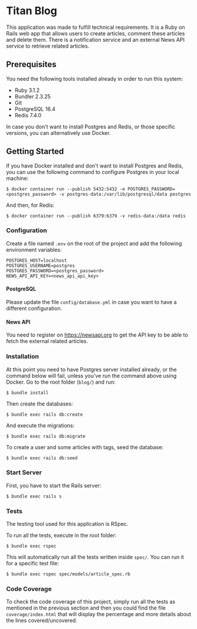 # Titan Blog

This application was made to fulfill technical requirements. It is a Ruby on Rails web app that allows users to create articles, comment these articles and delete them. There is a notification service and an external News API service to retrieve related articles.

## Prerequisites

You need the following tools installed already in order to run this system:

- Ruby 3.1.2
- Bundler 2.3.25
- Git
- PostgreSQL 16.4
- Redis 7.4.0

In case you don't want to install Postgres and Redis, or those specific versions, you can alternatively use Docker.

## Getting Started

If you have Docker installed and don't want to install Postgres and Redis, you can use the following command to configure Postgres in your local machine:

    $ docker container run --publish 5432:5432 -e POSTGRES_PASSWORD=<postgres_password> -v postgres-data:/var/lib/postgresql/data postgres

And then, for Redis:

    $ docker container run --publish 6379:6379 -v redis-data:/data redis

### Configuration

Create a file named `.env` on the root of the project and add the following environment variables:
```
POSTGRES_HOST=localhost
POSTGRES_USERNAME=postgres
POSTGRES_PASSWORD=<postgres_password>
NEWS_API_API_KEY=<news_api_api_key>
```
#### PostgreSQL
Please update the file `config/database.yml` in case you want to have a different configuration.

#### News API
You need to register on https://newsapi.org to get the API key to be able to fetch the external related articles.

### Installation

At this point you need to have Postgres server installed already, or the command below will fail, unless you've run the command above using Docker. Go to the root folder (`blog/`) and run:

    $ bundle install

Then create the databases:

    $ bundle exec rails db:create

And execute the migrations:

    $ bundle exec rails db:migrate

To create a user and some articles with tags, seed the database:

    $ bundle exec rails db:seed

### Start Server

First, you have to start the Rails server:

    $ bundle exec rails s

### Tests

The testing tool used for this application is RSpec.

To run all the tests, execute in the root folder:

    $ bundle exec rspec

This will automatically run all the tests written inside `spec/`. You can run it for a specific test file:

    $ bundle exec rspec spec/models/article_spec.rb

### Code Coverage

To check the code coverage of this project, simply run all the tests as mentioned in the previous section and then you could find the file `coverage/index.html` that will display the percentage and more details about the lines covered/uncovered.
